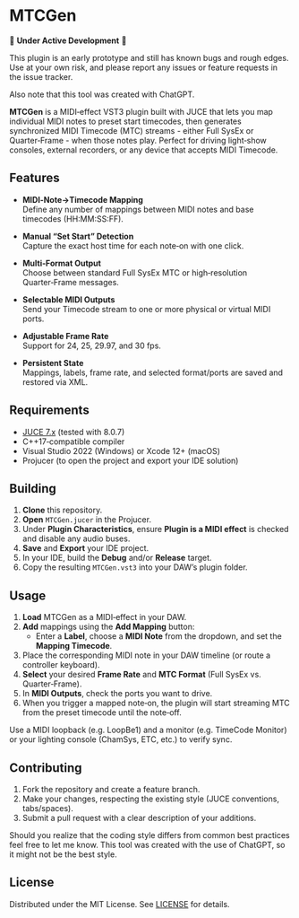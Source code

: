 # MTCGen

🚧 **Under Active Development** 🚧 

This plugin is an early prototype and still has known bugs and rough edges.  
Use at your own risk, and please report any issues or feature requests in the issue tracker.

Also note that this tool was created with ChatGPT.

**MTCGen** is a MIDI‑effect VST3 plugin built with JUCE that lets you map individual MIDI notes to preset start timecodes, then generates synchronized MIDI Timecode (MTC) streams - either Full SysEx or Quarter‑Frame - when those notes play. Perfect for driving light‑show consoles, external recorders, or any device that accepts MIDI Timecode.


## Features

- **MIDI‑Note→Timecode Mapping**  
  Define any number of mappings between MIDI notes and base timecodes (HH:MM:SS:FF).

- **Manual “Set Start” Detection**  
  Capture the exact host time for each note‑on with one click.

- **Multi‑Format Output**  
  Choose between standard Full SysEx MTC or high‑resolution Quarter‑Frame messages.

- **Selectable MIDI Outputs**  
  Send your Timecode stream to one or more physical or virtual MIDI ports.

- **Adjustable Frame Rate**  
  Support for 24, 25, 29.97, and 30 fps.

- **Persistent State**  
  Mappings, labels, frame rate, and selected format/ports are saved and restored via XML.

## Requirements

- [JUCE 7.x](https://juce.com/) (tested with 8.0.7)  
- C++17‑compatible compiler  
- Visual Studio 2022 (Windows) or Xcode 12+ (macOS)  
- Projucer (to open the project and export your IDE solution)

## Building

1. **Clone** this repository.  
2. **Open** `MTCGen.jucer` in the Projucer.  
3. Under **Plugin Characteristics**, ensure **Plugin is a MIDI effect** is checked and disable any audio buses.  
4. **Save** and **Export** your IDE project.  
5. In your IDE, build the **Debug** and/or **Release** target.  
6. Copy the resulting `MTCGen.vst3` into your DAW’s plugin folder.

## Usage

1. **Load** MTCGen as a MIDI‑effect in your DAW.  
2. **Add** mappings using the **Add Mapping** button:  
   - Enter a **Label**, choose a **MIDI Note** from the dropdown, and set the **Mapping Timecode**.  
3. Place the corresponding MIDI note in your DAW timeline (or route a controller keyboard).  
4. **Select** your desired **Frame Rate** and **MTC Format** (Full SysEx vs. Quarter‑Frame).  
5. In **MIDI Outputs**, check the ports you want to drive.  
6. When you trigger a mapped note‑on, the plugin will start streaming MTC from the preset timecode until the note‑off.

Use a MIDI loopback (e.g. LoopBe1) and a monitor (e.g. TimeCode Monitor) or your lighting console (ChamSys, ETC, etc.) to verify sync.

## Contributing

1. Fork the repository and create a feature branch.  
2. Make your changes, respecting the existing style (JUCE conventions, tabs/spaces).  
3. Submit a pull request with a clear description of your additions.

Should you realize that the coding style differs from common best practices feel free to let me know. This tool was created with the use of ChatGPT, so it might not be the best style. 

## License

Distributed under the MIT License. See [LICENSE](LICENSE) for details.
